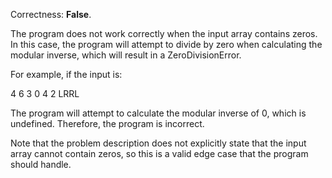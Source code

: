 Correctness: **False**.

The program does not work correctly when the input array contains zeros. In this case, the program will attempt to divide by zero when calculating the modular inverse, which will result in a ZeroDivisionError.

For example, if the input is:

4 6
3 0 4 2
LRRL

The program will attempt to calculate the modular inverse of 0, which is undefined. Therefore, the program is incorrect.

Note that the problem description does not explicitly state that the input array cannot contain zeros, so this is a valid edge case that the program should handle.